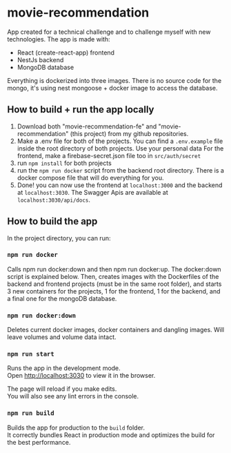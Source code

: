 # movie-recommendation

App created for a technical challenge and to challenge myself with new technologies.
The app is made with:

- React (create-react-app) frontend
- NestJs backend
- MongoDB database

Everything is dockerized into three images.
There is no source code for the mongo, it's using nest mongoose + docker image to access the database.

## How to build + run the app locally

1. Download both "movie-recommendation-fe" and "movie-recommendation" (this project) from my github repositories.
2. Make a .env file for both of the projects. You can find a `.env.example` file inside the root directory of both projects. Use your personal data For the frontend, make a firebase-secret.json file too in `src/auth/secret`
3. run `npm install` for both projects
4. run the `npm run docker` script from the backend root directory. There is a docker compose file that will do everything for you.
5. Done! you can now use the frontend at `localhost:3000` and the backend at `localhost:3030`. The Swagger Apis are available at `localhost:3030/api/docs`.

## How to build the app

In the project directory, you can run:

### `npm run docker`

Calls npm run docker:down and then npm run docker:up.
The docker:down script is explained below.
Then, creates images with the Dockerfiles of the backend and frontend projects (must be in the same root folder), and starts 3 new containers for the projects, 1 for the frontend, 1 for the backend, and a final one for the mongoDB database.

### `npm run docker:down`

Deletes current docker images, docker containers and dangling images.
Will leave volumes and volume data intact.

### `npm run start`

Runs the app in the development mode.\
Open [http://localhost:3030](http://localhost:3030) to view it in the browser.

The page will reload if you make edits.\
You will also see any lint errors in the console.

### `npm run build`

Builds the app for production to the `build` folder.\
It correctly bundles React in production mode and optimizes the build for the best performance.
